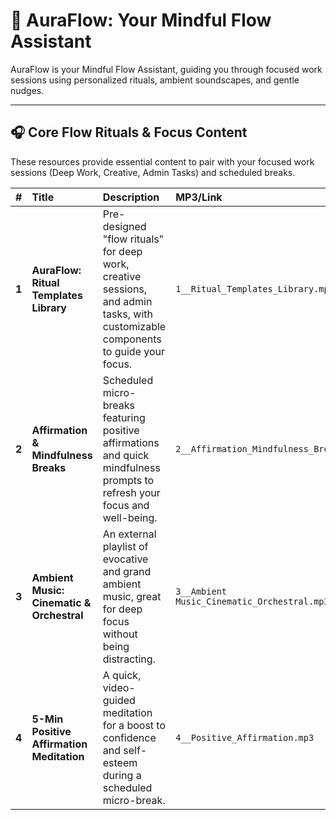 # 🧘 AuraFlow: Your Mindful Flow Assistant

AuraFlow is your Mindful Flow Assistant, guiding you through focused work sessions using personalized rituals, ambient soundscapes, and gentle nudges.

---

## 🎧 Core Flow Rituals & Focus Content

These resources provide essential content to pair with your focused work sessions (Deep Work, Creative, Admin Tasks) and scheduled breaks.

| # | Title | Description | MP3/Link |
| :---: | :--- | :--- | :--- |
| **1** | **AuraFlow: Ritual Templates Library** | Pre-designed "flow rituals" for deep work, creative sessions, and admin tasks, with customizable components to guide your focus. | `1__Ritual_Templates_Library.mp3` |
| **2** | **Affirmation & Mindfulness Breaks** | Scheduled micro-breaks featuring positive affirmations and quick mindfulness prompts to refresh your focus and well-being. | `2__Affirmation_Mindfulness_Breaks.mp3` |
| **3** | **Ambient Music: Cinematic & Orchestral** | An external playlist of evocative and grand ambient music, great for deep focus without being distracting. | `3__Ambient Music_Cinematic_Orchestral.mp3` |
| **4** | **5-Min Positive Affirmation Meditation** | A quick, video-guided meditation for a boost to confidence and self-esteem during a scheduled micro-break. | `4__Positive_Affirmation.mp3` |
